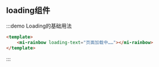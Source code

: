 ## loading组件

:::demo Loading的基础用法

```html
<template>
    <mi-rainbow loading-text="页面加载中……"></mi-rainbow>
</template>
```

:::
